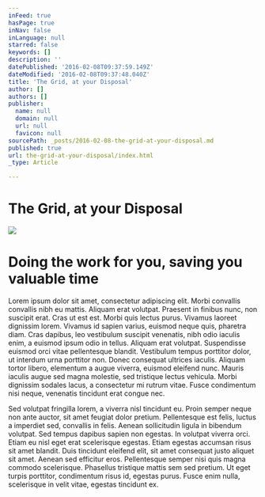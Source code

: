 ```yaml
---
inFeed: true
hasPage: true
inNav: false
inLanguage: null
starred: false
keywords: []
description: ''
datePublished: '2016-02-08T09:37:59.149Z'
dateModified: '2016-02-08T09:37:48.040Z'
title: 'The Grid, at your Disposal'
author: []
authors: []
publisher:
  name: null
  domain: null
  url: null
  favicon: null
sourcePath: _posts/2016-02-08-the-grid-at-your-disposal.md
published: true
url: the-grid-at-your-disposal/index.html
_type: Article

---
```

# The Grid, at your Disposal
![](https://the-grid-user-content.s3-us-west-2.amazonaws.com/9fc8b0d0-45ed-4ebf-97b5-49996566a95e.png)

# Doing the work for you, saving you valuable time

Lorem ipsum dolor sit amet, consectetur adipiscing elit. Morbi convallis convallis nibh eu mattis. Aliquam erat volutpat. Praesent in finibus nunc, non suscipit erat. Cras ut est est. Morbi quis lectus purus. Vivamus laoreet dignissim lorem. Vivamus id sapien varius, euismod neque quis, pharetra diam. Cras dapibus, leo vestibulum suscipit venenatis, nibh odio iaculis enim, a euismod ipsum odio in tellus. Aliquam erat volutpat. Suspendisse euismod orci vitae pellentesque blandit. Vestibulum tempus porttitor dolor, ut interdum urna porttitor non. Donec consequat ultrices iaculis. Aliquam tortor libero, elementum a augue viverra, euismod eleifend nunc. Mauris iaculis augue sed magna molestie, sed tristique lectus vehicula. Morbi dignissim sodales lacus, a consectetur mi rutrum vitae. Fusce condimentum nisi neque, venenatis tincidunt erat congue nec.

Sed volutpat fringilla lorem, a viverra nisl tincidunt eu. Proin semper neque non ante auctor, sit amet feugiat dolor pretium. Pellentesque est felis, luctus a imperdiet sed, convallis in felis. Aenean sollicitudin ligula in bibendum volutpat. Sed tempus dapibus sapien non egestas. In volutpat viverra orci. Etiam eu nisl eget erat scelerisque egestas. Etiam egestas accumsan risus sit amet blandit. Duis tincidunt eleifend elit, sit amet consequat justo aliquet sit amet. Aenean sed efficitur eros. Pellentesque semper nisi quis magna commodo scelerisque. Phasellus tristique mattis sem sed pretium. Ut eget turpis porttitor, condimentum risus id, egestas purus. Fusce enim nulla, scelerisque in velit vitae, egestas tincidunt ex.
